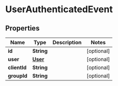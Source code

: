 
# UserAuthenticatedEvent

## Properties
Name | Type | Description | Notes
------------ | ------------- | ------------- | -------------
**id** | **String** |  |  [optional]
**user** | [**User**](User.md) |  |  [optional]
**clientId** | **String** |  |  [optional]
**groupId** | **String** |  |  [optional]



